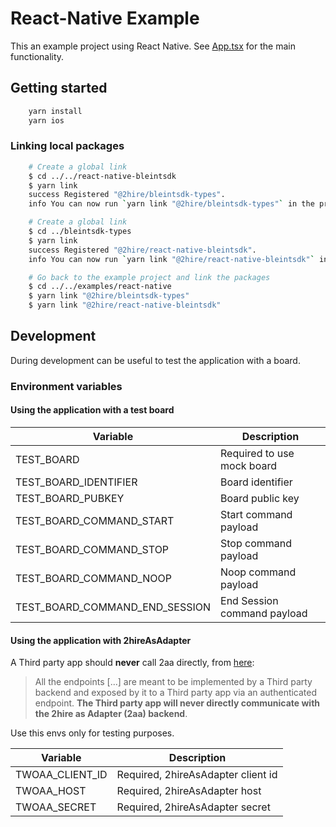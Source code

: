 # React-Native Example

This an example project using React Native.
See [App.tsx](src/App.tsx) for the main functionality.

## Getting started

```bash
    yarn install
    yarn ios
```

### Linking local packages

```bash
    # Create a global link
    $ cd ../../react-native-bleintsdk
    $ yarn link
    success Registered "@2hire/bleintsdk-types".
    info You can now run `yarn link "@2hire/bleintsdk-types"` in the projects where you want to use this package and it will be used instead.

    # Create a global link
    $ cd ../bleintsdk-types
    $ yarn link
    success Registered "@2hire/react-native-bleintsdk".
    info You can now run `yarn link "@2hire/react-native-bleintsdk"` in the projects where you want to use this package and it will be used instead.

    # Go back to the example project and link the packages
    $ cd ../../examples/react-native
    $ yarn link "@2hire/bleintsdk-types"
    $ yarn link "@2hire/react-native-bleintsdk"
```

## Development

During development can be useful to test the application with a board.

### Environment variables

#### Using the application with a test board

| Variable                       | Description                 |
| ------------------------------ | --------------------------- |
| TEST_BOARD                     | Required to use mock board  |
| TEST_BOARD_IDENTIFIER          | Board identifier            |
| TEST_BOARD_PUBKEY              | Board public key            |
| TEST_BOARD_COMMAND_START       | Start command payload       |
| TEST_BOARD_COMMAND_STOP        | Stop command payload        |
| TEST_BOARD_COMMAND_NOOP        | Noop command payload        |
| TEST_BOARD_COMMAND_END_SESSION | End Session command payload |

#### Using the application with 2hireAsAdapter

A Third party app should **never** call 2aa directly, from [here](../../docs/endpoints.md#endpoints):

>All the endpoints [...] are meant to be implemented by a Third party backend and exposed by it to a Third party app via an authenticated endpoint. **The Third party app will never directly communicate with the 2hire as Adapter (2aa) backend**.

Use this envs only for testing purposes.

| Variable        | Description                        |
| --------------- | ---------------------------------- |
| TWOAA_CLIENT_ID | Required, 2hireAsAdapter client id |
| TWOAA_HOST      | Required, 2hireAsAdapter host      |
| TWOAA_SECRET    | Required, 2hireAsAdapter secret    |
